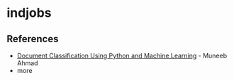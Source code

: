# indjobs

## References
 - [Document Classification Using Python and Machine Learning](https://www.digitalvidya.com/blog/document-classification-python-machine-learning/) - Muneeb Ahmad
 - more


